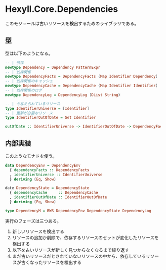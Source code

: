 # Hexyll.Core.Dependencies

このモジュールは古いリソースを検出するためのライブラリである。

## 型

型は以下のようになる。

```haskell
-- | 依存
newtype Dependency = Dependency PatternExpr
-- | 依存関係
newtype DependencyFacts = DependencyFacts (Map Identifier Dependency)
-- | 依存関係のキャッシュ
newtype DependencyCache = DependencyCache (Map Identifier Identifier)
-- | 依存関係のログ
newtype DependencyLog = DependencyLog (DList String)

-- | 今与えられているリソース
type IdentifierUniverse = [Identifier]
-- | 更新が必要なリソース
type IdentifierOutOfDate = Set Identifier

outOfDate :: IdentifierUniverse -> IdentifierOutOfDate -> DependencyFacts -> DependencyCache -> (IdentifierOutOfDate -> DependencyCache -> DependencyLog -> r) -> r
```

## 内部実装

このようなモナドを使う。

```haskell
data DependencyEnv = DependencyEnv
  { dependencyFacts :: DependencyFacts
  , identifierUniverse :: IdentifierUniverse
  } deriving (Eq, Show)

date DependencyState = DependencyState
  { dependencyCache     :: DependencyCache
  , identifierOutOfDate :: IdentifierOutOfDate
  } deriving (Eq, Show)

type DependencyM = RWS DependencyEnv DependencyState DependencyLog
```

実行のフェーズは三つある。

1. 新しいリソースを検出する
2. リソースの追加か削除で、依存するリソースのセットが変化したリソースを検出する
3. 以下を古いリソースが新しく見つからなくなるまで繰り返す
  1. まだ古いリソースだとされていないリソースの中から、依存しているリソースが古くなったリソースを検出する
